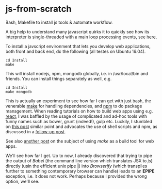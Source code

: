 # js-from-scratch
Bash, Makefile to install js tools &amp; automate workflow.

A big help to understand many javascript quirks it to quickly see how its
interpreter is single-threaded with a main loop processing events, see
[here](https://developer.mozilla.org/en/docs/Web/JavaScript/EventLoop).

To install a javscript environment that lets you develop web applications, both front and back end, do
the following (all testes on Ubuntu 16.04).

```
cd Install
make
```

This will install nodejs, npm, mongodb globally, i.e. in /usr/local/bin and friends. You can install
things separately as well, e.g.

```
cd Install
make mongodb
```

This is actually an experiment to see how far I can get with just bash, the venerable
[make](https://www.gnu.org/software/make/manual/make.html) for handling dependencies, and
[npm](https://www.npmjs.com/) to do package management. When reading tutorials on how to build web
apps using e.g. [react](https://facebook.github.io/react/index.html), I was baffled by the usage of
complicated and ad-hoc tools with funny names such as bower, grunt (indeed!), gulp etc. Luckily, I
stumbled on [this post](http://blog.keithcirkel.co.uk/why-we-should-stop-using-grunt/)
similar point and advocates the use of shell scripts and npm, as discussed in a 
[follow-up post](http://blog.keithcirkel.co.uk/how-to-use-npm-as-a-build-tool/).

See also [another post](https://blog.jcoglan.com/2014/02/05/building-javascript-projects-with-make/)
on the subject of using *make* as a build tool for web apps.

We'll see how far I get. Up to now, I already discovered that trying to pipe the output of *Babel*
(the command line version which translates JSX to *js*) directly (usin the efficient unix pipe **|**)
into *Browserify* (which transpiles further to something contemporary browser can handle) leads to an
**EPIPE** exception, i.e. it does not work. Perhaps because I provided the wrong option, we'll see.


